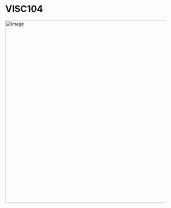 # VISC104

<img width="569" alt="image" src="https://user-images.githubusercontent.com/83219483/201984053-ef43814f-32d0-4d15-9f08-e3d59b8e3c27.png">
